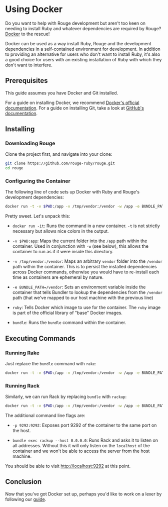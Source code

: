 <!--
# @title Using Docker
-->

# Using Docker

Do you want to help with Rouge development but aren't too keen on needing to
install Ruby and whatever dependencies are required by Rouge?
[Docker](https://www.docker.com/) to the rescue!

Docker can be used as a way install Ruby, Rouge and the development dependencies
in a self-contained environment for development. In addition to providing an
alternative for users who don't want to install Ruby, it's also a good choice
for users with an existing installation of Ruby with which they don't want to
interfere.

## Prerequisites

This guide assumes you have Docker and Git installed.

For a guide on installing Docker, we recommend [Docker's official
documentation][dk-inst-docs]. For a guide on installing Git, take a look at
[GitHub's documentation][gh-inst-docs].

[dk-inst-docs]: https://docs.docker.com/get-started/
[gh-inst-docs]: https://help.github.com/en/articles/set-up-git

## Installing

### Downloading Rouge

Clone the project first, and navigate into your clone:

```bash
git clone https://github.com/rouge-ruby/rouge.git
cd rouge
```

### Configuring the Container

The following line of code sets up Docker with Ruby and Rouge's development
dependencies:

```bash
docker run -t -v $PWD:/app -v /tmp/vendor:/vendor -w /app -e BUNDLE_PATH=/vendor ruby bundle
```

Pretty sweet. Let's unpack this:

- `docker run -it`: Runs the command in a new container. `-t` is not strictly
  necessary but allows nice colors in the output.

- `-v $PWD:app`: Maps the current folder into the `/app` path within the
  container. Used in conjunction with `-w` (see below), this allows the
  container to run as if it were inside this directory.

- `-v /tmp/vendor:/vendor`: Maps an arbitrary `vendor` folder into the `/vendor`
  path within the container. This is to persist the installed dependencies
  across Docker commands, otherwise you would have to re-install each time as
  containers are ephemeral by nature.

- `-e BUNDLE_PATH=/vendor`: Sets an environment variable inside the container
  that tells Bundler to lookup the dependencies from the `/vendor` path (that
  we've mapped to our host machine with the previous line)

- `ruby`: Tells Docker which image to use for the container. The `ruby` image is
  part of the official library of "base" Docker images.

- `bundle`: Runs the `bundle` command within the container.

## Executing Commands

### Running Rake

Just replace the `bundle` command with `rake`:

```bash
docker run -t -v $PWD:/app -v /tmp/vendor:/vendor -w /app -e BUNDLE_PATH=/vendor ruby bundle exec rake
```

### Running Rack

Similarly, we can run Rack by replacing `bundle` with `rackup`:

```bash
docker run -t -v $PWD:/app -v /tmp/vendor:/vendor -w /app -e BUNDLE_PATH=/vendor -p 9292:9292 ruby bundle exec rackup --host 0.0.0.0
```

The additional command line flags are:

- `-p 9292:9292`: Exposes port 9292 of the container to the same port on the
  host.

- `bundle exec rackup --host 0.0.0.0`: Runs Rack and asks it to listen on all
  addresses. Without this it will only listen on the `localhost` of the
  container and we won't be able to access the server from the host machine.

You should be able to visit <http://localhost:9292> at this point.

## Conclusion

Now that you've got Docker set up, perhaps you'd like to work on
a lexer by following our [guide][lexer-docs].

[lexer-docs]: LexerDevelopment.md
